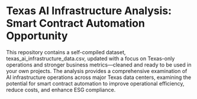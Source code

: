 # Texas AI Infrastructure Analysis: Smart Contract Automation Opportunity
This repository contains a self-compiled dataset, texas_ai_infrastructure_data.csv, updated with a focus on Texas-only operations and stronger business metrics—cleaned and ready to be used in your own projects. The analysis provides a comprehensive examination of AI infrastructure operations across major Texas data centers, examining the potential for smart contract automation to improve operational efficiency, reduce costs, and enhance ESG compliance.
